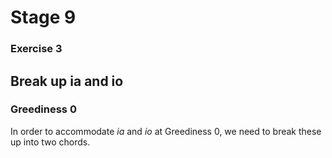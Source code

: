 # Stage 9

### Exercise 3

## Break up ia and io

### Greediness 0

In order to accommodate *ia* and *io* at Greediness 0, we need to break these up
into two chords.

<!--separator-->
